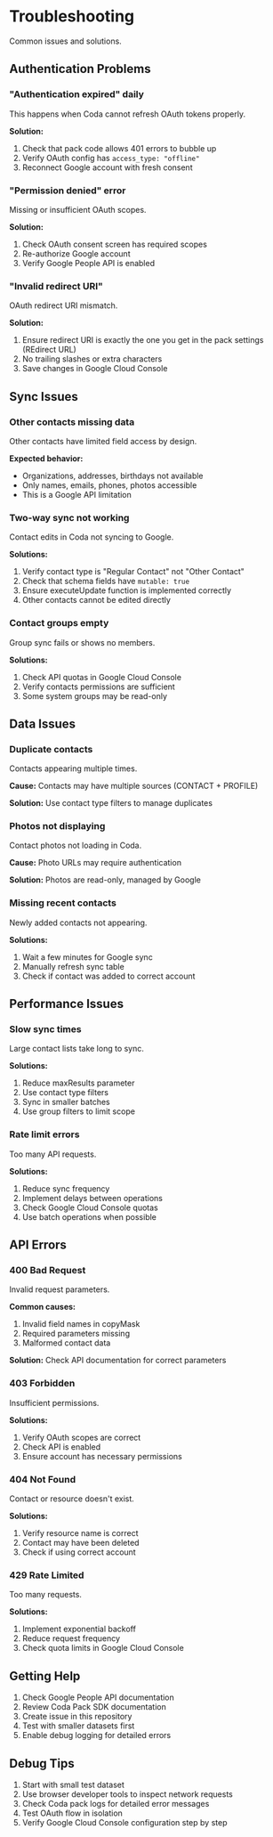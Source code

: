 # Troubleshooting

Common issues and solutions.

## Authentication Problems

### "Authentication expired" daily
This happens when Coda cannot refresh OAuth tokens properly.

**Solution:**
1. Check that pack code allows 401 errors to bubble up
2. Verify OAuth config has `access_type: "offline"`
3. Reconnect Google account with fresh consent

### "Permission denied" error
Missing or insufficient OAuth scopes.

**Solution:**
1. Check OAuth consent screen has required scopes
2. Re-authorize Google account
3. Verify Google People API is enabled

### "Invalid redirect URI"
OAuth redirect URI mismatch.

**Solution:**
1. Ensure redirect URI is exactly the one you get in the pack settings (REdirect URL)
2. No trailing slashes or extra characters
3. Save changes in Google Cloud Console

## Sync Issues

### Other contacts missing data
Other contacts have limited field access by design.

**Expected behavior:**
- Organizations, addresses, birthdays not available
- Only names, emails, phones, photos accessible
- This is a Google API limitation

### Two-way sync not working
Contact edits in Coda not syncing to Google.

**Solutions:**
1. Verify contact type is "Regular Contact" not "Other Contact"
2. Check that schema fields have `mutable: true`
3. Ensure executeUpdate function is implemented correctly
4. Other contacts cannot be edited directly

### Contact groups empty
Group sync fails or shows no members.

**Solutions:**
1. Check API quotas in Google Cloud Console
2. Verify contacts permissions are sufficient
3. Some system groups may be read-only

## Data Issues

### Duplicate contacts
Contacts appearing multiple times.

**Cause:** Contacts may have multiple sources (CONTACT + PROFILE)

**Solution:** Use contact type filters to manage duplicates

### Photos not displaying
Contact photos not loading in Coda.

**Cause:** Photo URLs may require authentication

**Solution:** Photos are read-only, managed by Google

### Missing recent contacts
Newly added contacts not appearing.

**Solutions:**
1. Wait a few minutes for Google sync
2. Manually refresh sync table
3. Check if contact was added to correct account

## Performance Issues

### Slow sync times
Large contact lists take long to sync.

**Solutions:**
1. Reduce maxResults parameter
2. Use contact type filters
3. Sync in smaller batches
4. Use group filters to limit scope

### Rate limit errors
Too many API requests.

**Solutions:**
1. Reduce sync frequency
2. Implement delays between operations
3. Check Google Cloud Console quotas
4. Use batch operations when possible

## API Errors

### 400 Bad Request
Invalid request parameters.

**Common causes:**
1. Invalid field names in copyMask
2. Required parameters missing
3. Malformed contact data

**Solution:** Check API documentation for correct parameters

### 403 Forbidden
Insufficient permissions.

**Solutions:**
1. Verify OAuth scopes are correct
2. Check API is enabled
3. Ensure account has necessary permissions

### 404 Not Found
Contact or resource doesn't exist.

**Solutions:**
1. Verify resource name is correct
2. Contact may have been deleted
3. Check if using correct account

### 429 Rate Limited
Too many requests.

**Solutions:**
1. Implement exponential backoff
2. Reduce request frequency
3. Check quota limits in Google Cloud Console

## Getting Help

1. Check Google People API documentation
2. Review Coda Pack SDK documentation
3. Create issue in this repository
4. Test with smaller datasets first
5. Enable debug logging for detailed errors

## Debug Tips

1. Start with small test dataset
2. Use browser developer tools to inspect network requests
3. Check Coda pack logs for detailed error messages
4. Test OAuth flow in isolation
5. Verify Google Cloud Console configuration step by step
